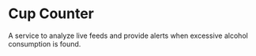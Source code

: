 # Cup Counter
A service to analyze live feeds and provide alerts when excessive alcohol consumption is found.
